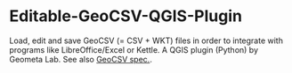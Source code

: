 # Editable-GeoCSV-QGIS-Plugin
Load, edit and save GeoCSV (= CSV + WKT) files in order to integrate with programs like LibreOffice/Excel or Kettle. A QGIS plugin (Python) by Geometa Lab. See also [GeoCSV spec.](http://giswiki.hsr.ch/GeoCSV).

